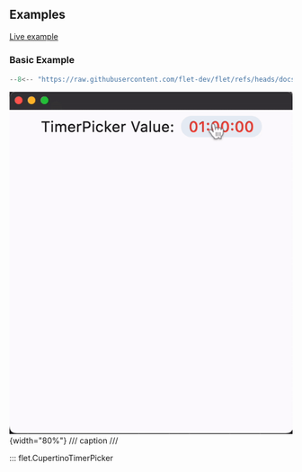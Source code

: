 ## Examples

[Live example](https://flet-controls-gallery.fly.dev/dialogs/cupertinotimerpicker)

### Basic Example

```python
--8<-- "https://raw.githubusercontent.com/flet-dev/flet/refs/heads/docs/sdk/python/examples/controls/cupertino-timer-picker/basic.py"
```

![basic](https://raw.githubusercontent.com/flet-dev/flet/docs/sdk/python/examples/python/controls/cupertino-timer-picker/media/basic.gif){width="80%"}
/// caption
///

::: flet.CupertinoTimerPicker
